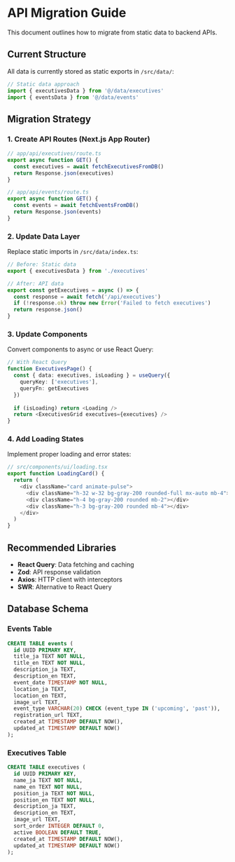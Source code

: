 # API Migration Guide

This document outlines how to migrate from static data to backend APIs.

## Current Structure

All data is currently stored as static exports in `/src/data/`:

```typescript
// Static data approach
import { executivesData } from '@/data/executives'
import { eventsData } from '@/data/events'
```

## Migration Strategy

### 1. Create API Routes (Next.js App Router)

```typescript
// app/api/executives/route.ts
export async function GET() {
  const executives = await fetchExecutivesFromDB()
  return Response.json(executives)
}

// app/api/events/route.ts
export async function GET() {
  const events = await fetchEventsFromDB()
  return Response.json(events)
}
```

### 2. Update Data Layer

Replace static imports in `/src/data/index.ts`:

```typescript
// Before: Static data
export { executivesData } from './executives'

// After: API data
export const getExecutives = async () => {
  const response = await fetch('/api/executives')
  if (!response.ok) throw new Error('Failed to fetch executives')
  return response.json()
}
```

### 3. Update Components

Convert components to async or use React Query:

```typescript
// With React Query
function ExecutivesPage() {
  const { data: executives, isLoading } = useQuery({
    queryKey: ['executives'],
    queryFn: getExecutives
  })
  
  if (isLoading) return <Loading />
  return <ExecutivesGrid executives={executives} />
}
```

### 4. Add Loading States

Implement proper loading and error states:

```typescript
// src/components/ui/loading.tsx
export function LoadingCard() {
  return (
    <div className="card animate-pulse">
      <div className="h-32 w-32 bg-gray-200 rounded-full mx-auto mb-4"></div>
      <div className="h-4 bg-gray-200 rounded mb-2"></div>
      <div className="h-3 bg-gray-200 rounded mb-4"></div>
    </div>
  )
}
```

## Recommended Libraries

- **React Query**: Data fetching and caching
- **Zod**: API response validation
- **Axios**: HTTP client with interceptors
- **SWR**: Alternative to React Query

## Database Schema

### Events Table
```sql
CREATE TABLE events (
  id UUID PRIMARY KEY,
  title_ja TEXT NOT NULL,
  title_en TEXT NOT NULL,
  description_ja TEXT,
  description_en TEXT,
  event_date TIMESTAMP NOT NULL,
  location_ja TEXT,
  location_en TEXT,
  image_url TEXT,
  event_type VARCHAR(20) CHECK (event_type IN ('upcoming', 'past')),
  registration_url TEXT,
  created_at TIMESTAMP DEFAULT NOW(),
  updated_at TIMESTAMP DEFAULT NOW()
);
```

### Executives Table
```sql
CREATE TABLE executives (
  id UUID PRIMARY KEY,
  name_ja TEXT NOT NULL,
  name_en TEXT NOT NULL,
  position_ja TEXT NOT NULL,
  position_en TEXT NOT NULL,
  description_ja TEXT,
  description_en TEXT,
  image_url TEXT,
  sort_order INTEGER DEFAULT 0,
  active BOOLEAN DEFAULT TRUE,
  created_at TIMESTAMP DEFAULT NOW(),
  updated_at TIMESTAMP DEFAULT NOW()
);
```
